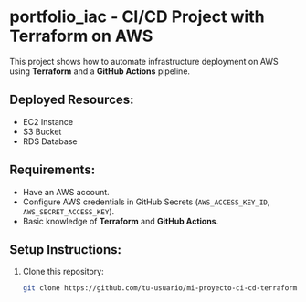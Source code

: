 # portfolio_iac - CI/CD Project with Terraform on AWS

This project shows how to automate infrastructure deployment on AWS using **Terraform** and a **GitHub Actions** pipeline.

## Deployed Resources:
- EC2 Instance
- S3 Bucket
- ​​RDS Database

## Requirements:
- Have an AWS account.
- Configure AWS credentials in GitHub Secrets (`AWS_ACCESS_KEY_ID`, `AWS_SECRET_ACCESS_KEY`).
- Basic knowledge of **Terraform** and **GitHub Actions**.

## Setup Instructions:

1. Clone this repository:
   ```bash
   git clone https://github.com/tu-usuario/mi-proyecto-ci-cd-terraform.git
